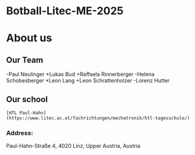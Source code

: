 # Botball-Litec-ME-2025
# About us
## Our Team
-Paul Neulinger
*Lukas Bud
+Raffaela Rinnerberger
-Helena Schobesberger
*Leon Lang
+Leon Schrattenholzer
-Lorenz Hutter
    
## Our school  
    [HTL Paul-Hahn](https://www.litec.ac.at/fachrichtungen/mechatronik/htl-tagesschule/)  
### Address:  
Paul-Hahn-Straße 4, 4020 Linz, Upper Austria, Austria
